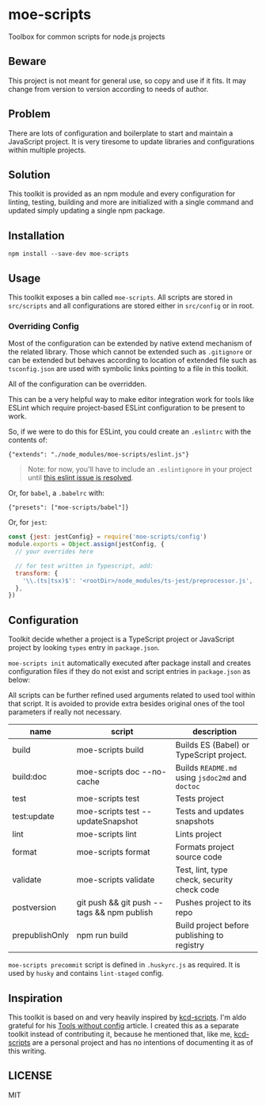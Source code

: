 # moe-scripts

Toolbox for common scripts for node.js projects

## Beware

This project is not meant for general use, so copy and use if it fits. It may change from
version to version according to needs of author.

## Problem

There are lots of configuration and boilerplate to start and maintain a JavaScript project. It
is very tiresome to update libraries and configurations within multiple projects.

## Solution

This toolkit is provided as an npm module and every configuration for linting, testing, building and more
are initialized with a single command and updated simply updating a single npm package.

## Installation

```
npm install --save-dev moe-scripts
```

## Usage

This toolkit exposes a bin called `moe-scripts`. All scripts are stored in
`src/scripts` and all configurations are stored either in `src/config` or in root.

### Overriding Config

Most of the configuration can be extended by native extend mechanism of the related
library. Those which cannot be extended such as `.gitignore` or can be extended but
behaves according to location of extended file such as `tsconfig.json` are used with
symbolic links pointing to a file in this toolkit.

All of the configuration can be overridden.

This can be a very helpful way to make editor integration work for tools like
ESLint which require project-based ESLint configuration to be present to work.

So, if we were to do this for ESLint, you could create an `.eslintrc` with the
contents of:

```
{"extends": "./node_modules/moe-scripts/eslint.js"}
```

> Note: for now, you'll have to include an `.eslintignore` in your project until
> [this eslint issue is resolved](https://github.com/eslint/eslint/issues/9227).

Or, for `babel`, a `.babelrc` with:

```
{"presets": ["moe-scripts/babel"]}
```

Or, for `jest`:

```js
const {jest: jestConfig} = require('moe-scripts/config')
module.exports = Object.assign(jestConfig, {
  // your overrides here

  // for test written in Typescript, add:
  transform: {
    '\\.(ts|tsx)$': '<rootDir>/node_modules/ts-jest/preprocessor.js',
  },
})
```

## Configuration

Toolkit decide whether a project is a TypeScript project or JavaScript project by looking `types`
entry in `package.json`. 

`moe-scripts init` automatically executed after package install and creates configuration files
if they do not exist and script entries in `package.json` as below:

All scripts can be further refined used arguments related to used tool within that script.
It is avoided to provide extra besides original ones of the tool parameters if really not necessary.

|name|script|description
|---|---|---|
|build|moe-scripts build|Builds ES (Babel) or TypeScript project.|
|build:doc|moe-scripts doc --no-cache|Builds `README.md` using `jsdoc2md` and `doctoc`|
|test|moe-scripts test|Tests project|
|test:update|moe-scripts test --updateSnapshot|Tests and updates snapshots|
|lint|moe-scripts lint|Lints project|
|format|moe-scripts format|Formats project source code|
|validate|moe-scripts validate|Test, lint, type check, security check code|
|postversion|git push && git push --tags && npm publish|Pushes project to its repo|
|prepublishOnly|npm run build|Build project before publishing to registry|

`moe-scripts precommit` script is defined in `.huskyrc.js` as required. It is used by `husky` and
contains `lint-staged` config.

## Inspiration

This toolkit is based on and very heavily inspired by [kcd-scripts](https://github.com/kentcdodds/kcd-scripts).
I'm aldo grateful for his [Tools without config](https://blog.kentcdodds.com/automation-without-config-412ab5e47229)
article. I created this as a separate toolkit instead of contributing it, because he mentioned that, like me,
[kcd-scripts](https://github.com/kentcdodds/kcd-scripts) are a personal project and has no intentions of
documenting it as of this writing.

## LICENSE

MIT

